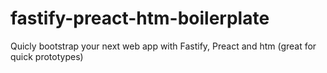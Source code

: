 # fastify-preact-htm-boilerplate
Quicly bootstrap your next web app with Fastify, Preact and htm (great for quick prototypes)
